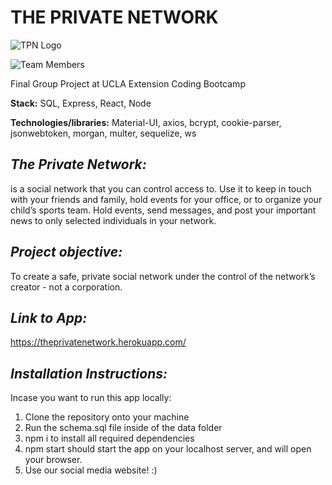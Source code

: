 # THE PRIVATE NETWORK

![TPN Logo](https://i.ibb.co/6WVS2GB/tpn2.png)


![Team Members](https://i.ibb.co/dMTv6Vn/Screen-Shot-2019-08-26-at-2-11-33-PM.png)

Final Group Project at UCLA Extension Coding Bootcamp 

**Stack:** SQL, Express, React, Node

**Technologies/libraries:** Material-UI, axios, bcrypt, cookie-parser, jsonwebtoken, morgan, multer, sequelize, ws

## *The Private Network:*
is a social network that you can control access to. Use it to keep in touch with your friends and family, hold events for your office, or to organize your child’s sports team. Hold events, send messages, and post your important news to only selected individuals in your network.

## *Project objective:*
To create a safe, private social network under the control of the network’s creator - not a corporation.

## *Link to App:*

https://theprivatenetwork.herokuapp.com/

## *Installation Instructions:*
Incase you want to run this app locally:

1. Clone the repository onto your machine
2. Run the schema.sql file inside of the data folder
3. npm i to install all required dependencies
4. npm start should start the app on your localhost server, and will open your browser. 
5. Use our social media website! :)